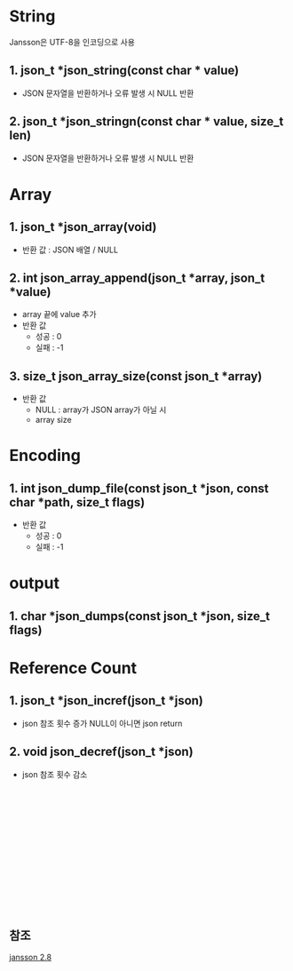# String
Jansson은 UTF-8을 인코딩으로 사용

## 1. json_t *json_string(const char * value)
- JSON 문자열을 반환하거나 오류 발생 시 NULL 반환

## 2. json_t *json_stringn(const char * value, size_t len)
- JSON 문자열을 반환하거나 오류 발생 시 NULL 반환


# Array

## 1. json_t *json_array(void)
- 반환 값 : JSON 배열 / NULL


## 2. int json_array_append(json_t *array, json_t *value)
- array 끝에 value 추가
- 반환 값
  - 성공 : 0
  - 실패 : -1  

## 3. size_t json_array_size(const json_t *array)
- 반환 값
  - NULL : array가 JSON array가 아닐 시
  - array size

# Encoding
## 1. int json_dump_file(const json_t *json, const char *path, size_t flags)
- 반환 값
  - 성공 : 0
  - 실패 : -1
# output

## 1. char *json_dumps(const json_t *json, size_t flags)

# Reference Count

## 1. json_t *json_incref(json_t *json)
- json 참조 횟수 증가 NULL이 아니면 json return
## 2. void json_decref(json_t *json)
- json 참조 횟수 감소
<br>
<br><br><br><br><br><br>
<br><br><br><br><br><br>


## 참조
[jansson 2.8](https://jansson.readthedocs.io/en/2.8/apiref.html)
